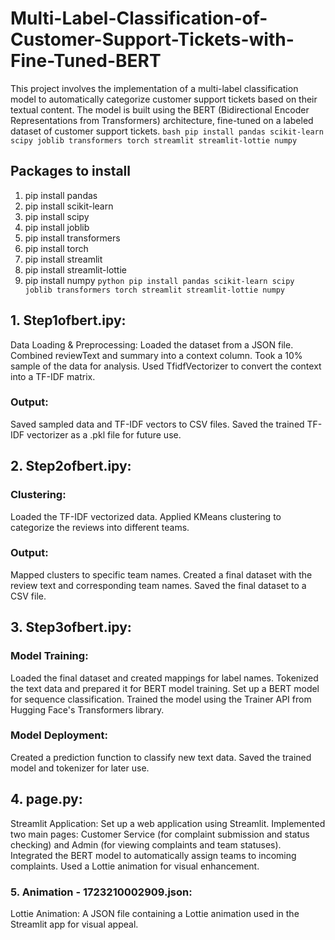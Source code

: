 # Multi-Label-Classification-of-Customer-Support-Tickets-with-Fine-Tuned-BERT
This project involves the implementation of a multi-label classification model to automatically categorize customer support tickets based on their textual content. The model is built using the BERT (Bidirectional Encoder Representations from Transformers) architecture, fine-tuned on a labeled dataset of customer support tickets.
```bash pip install pandas scikit-learn scipy joblib transformers torch streamlit streamlit-lottie numpy ```
## Packages to install
1. pip install pandas
2. pip install scikit-learn
3. pip install scipy
4. pip install joblib
5. pip install transformers
6. pip install torch
7. pip install streamlit
8. pip install streamlit-lottie
9. pip install numpy
```python pip install pandas scikit-learn scipy joblib transformers torch streamlit streamlit-lottie numpy ```
## 1. Step1ofbert.ipy:
Data Loading & Preprocessing:
Loaded the dataset from a JSON file.
Combined reviewText and summary into a context column.
Took a 10% sample of the data for analysis.
Used TfidfVectorizer to convert the context into a TF-IDF matrix.
### Output:
Saved sampled data and TF-IDF vectors to CSV files.
Saved the trained TF-IDF vectorizer as a .pkl file for future use.
## 2. Step2ofbert.ipy:
### Clustering:
Loaded the TF-IDF vectorized data.
Applied KMeans clustering to categorize the reviews into different teams.
### Output:
Mapped clusters to specific team names.
Created a final dataset with the review text and corresponding team names.
Saved the final dataset to a CSV file.
## 3. Step3ofbert.ipy:
### Model Training:
Loaded the final dataset and created mappings for label names.
Tokenized the text data and prepared it for BERT model training.
Set up a BERT model for sequence classification.
Trained the model using the Trainer API from Hugging Face's Transformers library.
### Model Deployment:
Created a prediction function to classify new text data.
Saved the trained model and tokenizer for later use.
## 4. page.py:
Streamlit Application:
Set up a web application using Streamlit.
Implemented two main pages: Customer Service (for complaint submission and status checking) and Admin (for viewing complaints and team statuses).
Integrated the BERT model to automatically assign teams to incoming complaints.
Used a Lottie animation for visual enhancement.
### 5. Animation - 1723210002909.json:
Lottie Animation:
A JSON file containing a Lottie animation used in the Streamlit app for visual appeal.
